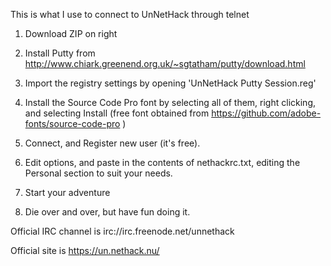 This is what I use to connect to UnNetHack through telnet

1. Download ZIP on right

2. Install Putty  from http://www.chiark.greenend.org.uk/~sgtatham/putty/download.html

3. Import the registry settings by opening 'UnNetHack Putty Session.reg'

4. Install the Source Code Pro font by selecting all of them, right clicking, and selecting Install (free font obtained from https://github.com/adobe-fonts/source-code-pro )

5. Connect, and Register new user (it's free).

6. Edit options, and paste in the contents of nethackrc.txt, editing the Personal section to suit your needs.

7. Start your adventure

8. Die over and over, but have fun doing it.

Official IRC channel is irc://irc.freenode.net/unnethack

Official site is https://un.nethack.nu/
